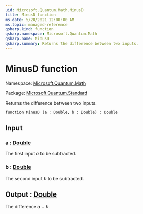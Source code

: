 ```yaml
---
uid: Microsoft.Quantum.Math.MinusD
title: MinusD function
ms.date: 5/20/2021 12:00:00 AM
ms.topic: managed-reference
qsharp.kind: function
qsharp.namespace: Microsoft.Quantum.Math
qsharp.name: MinusD
qsharp.summary: Returns the difference between two inputs.
---
```


# MinusD function

Namespace: [Microsoft.Quantum.Math](xref:Microsoft.Quantum.Math)

Package: [Microsoft.Quantum.Standard](https://nuget.org/packages/Microsoft.Quantum.Standard)


Returns the difference between two inputs.

```qsharp
function MinusD (a : Double, b : Double) : Double
```


## Input

### a : [Double](xref:microsoft.quantum.qsharp.valueliterals#double-literals)

The first input $a$ to be subtracted.


### b : [Double](xref:microsoft.quantum.qsharp.valueliterals#double-literals)

The second input $b$ to be subtracted.



## Output : [Double](xref:microsoft.quantum.qsharp.valueliterals#double-literals)

The difference $a - b$.